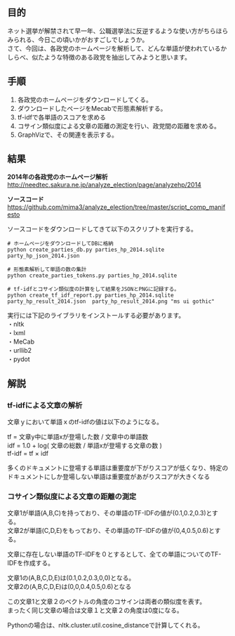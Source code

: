 ## 目的  
ネット選挙が解禁されて早一年、公職選挙法に反逆するような使い方がちらほらみられる、今日この頃いかがおすごしでしょうか。  
さて、今回は、各政党のホームページを解析して、どんな単語が使われているかしらべ、似たような特徴のある政党を抽出してみようと思います。  
  
## 手順  
1. 各政党のホームページをダウンロードしてくる。  
2. ダウンロードしたページをMecabで形態素解析する。  
3. tf-idfで各単語のスコアを求める  
4. コサイン類似度による文章の距離の測定を行い、政党間の距離を求める。  
5. GraphVizで、その関連を表示する。  
  
## 結果  
 **2014年の各政党のホームページ解析**   
http://needtec.sakura.ne.jp/analyze_election/page/analyzehp/2014  
  
 **ソースコード**   
https://github.com/mima3/analyze_election/tree/master/script_comp_manifesto  
  
ソースコードをダウンロードしてきて以下のスクリプトを実行する。  
  
```
# ホームページをダウンロードしてDBに格納
python create_parties_db.py parties_hp_2014.sqlite party_hp_json_2014.json

# 形態素解析して単語の数の集計
python create_parties_tokens.py parties_hp_2014.sqlite

# tf-idfとコサイン類似度の計算をして結果をJSONとPNGに記録する。
python create_tf_idf_report.py parties_hp_2014.sqlite party_hp_result_2014.json  party_hp_result_2014.png "ms ui gothic"
```  
  
実行には下記のライブラリをインストールする必要があります。  
・nltk  
・lxml  
・MeCab  
・urllib2  
・pydot  
  
## 解説  
### tf-idfによる文章の解析  
文章ｙにおいて単語ｘのtf-idfの値は以下のようになる。  
  
tf = 文章y中に単語xが登場した数 / 文章中の単語数  
idf = 1.0 + log( 文章の総数 / 単語xが登場する文章の数 )  
tf-idf = tf × idf  
  
多くのドキュメントに登場する単語は重要度が下がりスコアが低くなり、特定のドキュメントにしか登場しない単語は重要度があがりスコアが大きくなる  
  
### コサイン類似度による文章の距離の測定  
文章1が単語(A,B,C)を持っており、その単語のTF-IDFの値が(0.1,0.2,0.3)とする。  
文章2が単語(C,D,E)をもっており、その単語のTF-IDFの値が(0,4,0.5,0.6)とする。  
  
文章に存在しない単語のTF-IDFを０とするとして、全ての単語についてのTF-IDFを作成する。  
  
文章1の(A,B,C,D,E)は(0.1,0.2,0.3,0,0)となる。  
文章2の(A,B,C,D,E)は(0,0,0.4,0.5,0.6)となる  
  
この文章1と文章２のベクトルの角度のコサインは両者の類似度を表す。  
まったく同じ文章の場合は文章１と文章２の角度は0度になる。  
  
Pythonの場合は、nltk.cluster.util.cosine_distanceで計算してくれる。  
  
